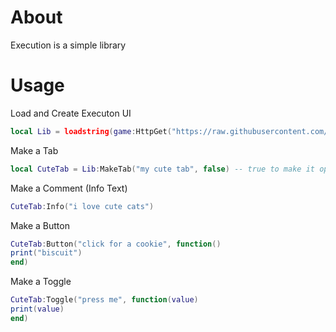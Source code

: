 # About
Execution is a simple library []()
# Usage
Load and Create Executon UI
```lua
local Lib = loadstring(game:HttpGet("https://raw.githubusercontent.com/ezzmenopecinha/lib/main/v1.lua"))():MakePrototypeLibrary("Execution UI")
```
Make a Tab
```lua
local CuteTab = Lib:MakeTab("my cute tab", false) -- true to make it open by default (optional)
```
Make a Comment (Info Text)
```lua
CuteTab:Info("i love cute cats")
```
Make a Button
```lua
CuteTab:Button("click for a cookie", function()
print("biscuit")
end)
```
Make a Toggle
```lua
CuteTab:Toggle("press me", function(value)
print(value)
end)
```

